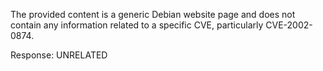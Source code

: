 The provided content is a generic Debian website page and does not contain any information related to a specific CVE, particularly CVE-2002-0874.

Response: UNRELATED